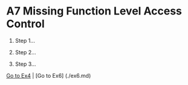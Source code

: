 # A7 Missing Function Level Access Control

1.	Step 1...

2.	Step 2...

3.	Step 3...

[Go to Ex4](./ex4.md) | [Go to Ex6] (./ex6.md)

